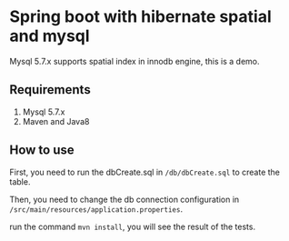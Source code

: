 # Spring boot with hibernate spatial and mysql

Mysql 5.7.x supports spatial index in innodb engine, this is a demo.

## Requirements

1. Mysql 5.7.x
2. Maven and Java8

## How to use

First, you need to run the dbCreate.sql in `/db/dbCreate.sql` to create the table.

Then, you need to change the db connection configuration in `/src/main/resources/application.properties`.

run the command `mvn install`, you will see the result of the tests.